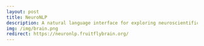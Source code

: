 ```yaml
---
layout: post
title: NeuroNLP
description: A natural language interface for exploring neuroscientific data
img: /img/brain.png
redirect: https://neuronlp.fruitflybrain.org/
---
```



